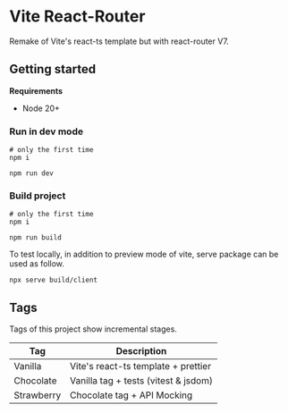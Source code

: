 # Vite React-Router

Remake of Vite's react-ts template but with react-router V7.

## Getting started

**Requirements**

- Node 20+

### Run in dev mode

```
# only the first time
npm i

npm run dev
```

### Build project

```
# only the first time
npm i

npm run build
```

To test locally, in addition to preview mode of vite, serve package can be used as follow.

```
npx serve build/client
```

## Tags

Tags of this project show incremental stages.

| Tag        | Description                          |
|------------|--------------------------------------|
| Vanilla    | Vite's react-ts template + prettier  |
| Chocolate  | Vanilla tag + tests (vitest & jsdom) |
| Strawberry | Chocolate tag + API Mocking            |
